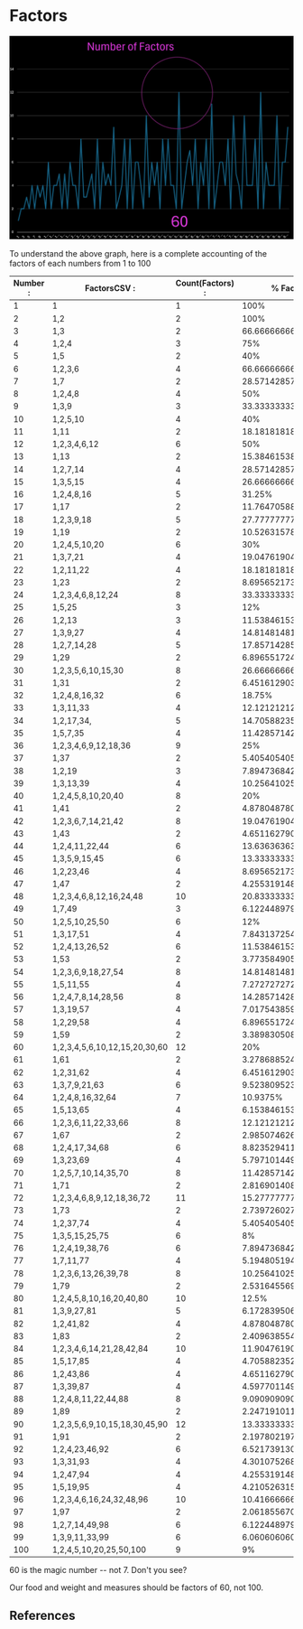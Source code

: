 # Factors

![the number of factors](the_number_of_factors.png)

To understand the above graph, here is a complete accounting of the factors of each numbers from 1 to 100



| Number :| FactorsCSV :| Count(Factors) :| % Factors |
|---------|-------------|-----------------|-----------|
| 1 | 1 | 1 | 100% |
| 2 | 1,2 | 2 | 100% |
| 3 | 1,3 | 2 | 66.66666666666667% |
| 4 | 1,2,4 | 3 | 75% |
| 5 | 1,5 | 2 | 40% |
| 6 | 1,2,3,6 | 4 | 66.66666666666667% |
| 7 | 1,7 | 2 | 28.571428571428573% |
| 8 | 1,2,4,8 | 4 | 50% |
| 9 | 1,3,9 | 3 | 33.333333333333336% |
| 10 | 1,2,5,10 | 4 | 40% |
| 11 | 1,11 | 2 | 18.181818181818183% |
| 12 | 1,2,3,4,6,12 | 6 | 50% |
| 13 | 1,13 | 2 | 15.384615384615385% |
| 14 | 1,2,7,14 | 4 | 28.571428571428573% |
| 15 | 1,3,5,15 | 4 | 26.666666666666668% |
| 16 | 1,2,4,8,16 | 5 | 31.25% |
| 17 | 1,17 | 2 | 11.764705882352942% |
| 18 | 1,2,3,9,18 | 5 | 27.77777777777778% |
| 19 | 1,19 | 2 | 10.526315789473685% |
| 20 | 1,2,4,5,10,20 | 6 | 30% |
| 21 | 1,3,7,21 | 4 | 19.047619047619047% |
| 22 | 1,2,11,22 | 4 | 18.181818181818183% |
| 23 | 1,23 | 2 | 8.695652173913043% |
| 24 | 1,2,3,4,6,8,12,24 | 8 | 33.333333333333336% |
| 25 | 1,5,25 | 3 | 12% |
| 26 | 1,2,13 | 3 | 11.538461538461538% |
| 27 | 1,3,9,27 | 4 | 14.814814814814814% |
| 28 | 1,2,7,14,28 | 5 | 17.857142857142857% |
| 29 | 1,29 | 2 | 6.896551724137931% |
| 30 | 1,2,3,5,6,10,15,30 | 8 | 26.666666666666668% |
| 31 | 1,31 | 2 | 6.451612903225806% |
| 32 | 1,2,4,8,16,32 | 6 | 18.75% |
| 33 | 1,3,11,33 | 4 | 12.121212121212121% |
| 34 | 1,2,17,34, | 5 | 14.705882352941175% |
| 35 | 1,5,7,35 | 4 | 11.428571428571428% |
| 36 | 1,2,3,4,6,9,12,18,36 | 9 | 25% |
| 37 | 1,37 | 2 | 5.405405405405405% |
| 38 | 1,2,19 | 3 | 7.894736842105263% |
| 39 | 1,3,13,39 | 4 | 10.256410256410257% |
| 40 | 1,2,4,5,8,10,20,40 | 8 | 20% |
| 41 | 1,41 | 2 | 4.878048780487805% |
| 42 | 1,2,3,6,7,14,21,42 | 8 | 19.047619047619047% |
| 43 | 1,43 | 2 | 4.651162790697675% |
| 44 | 1,2,4,11,22,44 | 6 | 13.636363636363636% |
| 45 | 1,3,5,9,15,45 | 6 | 13.333333333333334% |
| 46 | 1,2,23,46 | 4 | 8.695652173913043% |
| 47 | 1,47 | 2 | 4.25531914893617% |
| 48 | 1,2,3,4,6,8,12,16,24,48 | 10 | 20.833333333333332% |
| 49 | 1,7,49 | 3 | 6.122448979591836% |
| 50 | 1,2,5,10,25,50 | 6 | 12% |
| 51 | 1,3,17,51 | 4 | 7.8431372549019604% |
| 52 | 1,2,4,13,26,52 | 6 | 11.538461538461538% |
| 53 | 1,53 | 2 | 3.7735849056603774% |
| 54 | 1,2,3,6,9,18,27,54 | 8 | 14.814814814814814% |
| 55 | 1,5,11,55 | 4 | 7.2727272727272725% |
| 56 | 1,2,4,7,8,14,28,56 | 8 | 14.285714285714286% |
| 57 | 1,3,19,57 | 4 | 7.017543859649122% |
| 58 | 1,2,29,58 | 4 | 6.896551724137931% |
| 59 | 1,59 | 2 | 3.389830508474576% |
| 60 | 1,2,3,4,5,6,10,12,15,20,30,60 | 12 | 20% |
| 61 | 1,61 | 2 | 3.278688524590164% |
| 62 | 1,2,31,62 | 4 | 6.451612903225806% |
| 63 | 1,3,7,9,21,63 | 6 | 9.523809523809523% |
| 64 | 1,2,4,8,16,32,64 | 7 | 10.9375% |
| 65 | 1,5,13,65 | 4 | 6.153846153846154% |
| 66 | 1,2,3,6,11,22,33,66 | 8 | 12.121212121212121% |
| 67 | 1,67 | 2 | 2.985074626865672% |
| 68 | 1,2,4,17,34,68 | 6 | 8.823529411764706% |
| 69 | 1,3,23,69 | 4 | 5.797101449275362% |
| 70 | 1,2,5,7,10,14,35,70 | 8 | 11.428571428571428% |
| 71 | 1,71 | 2 | 2.816901408450704% |
| 72 | 1,2,3,4,6,8,9,12,18,36,72 | 11 | 15.277777777777778% |
| 73 | 1,73 | 2 | 2.73972602739726% |
| 74 | 1,2,37,74 | 4 | 5.405405405405405% |
| 75 | 1,3,5,15,25,75 | 6 | 8% |
| 76 | 1,2,4,19,38,76 | 6 | 7.894736842105263% |
| 77 | 1,7,11,77 | 4 | 5.194805194805195% |
| 78 | 1,2,3,6,13,26,39,78 | 8 | 10.256410256410257% |
| 79 | 1,79 | 2 | 2.5316455696202533% |
| 80 | 1,2,4,5,8,10,16,20,40,80 | 10 | 12.5% |
| 81 | 1,3,9,27,81 | 5 | 6.172839506172839% |
| 82 | 1,2,41,82 | 4 | 4.878048780487805% |
| 83 | 1,83 | 2 | 2.4096385542168677% |
| 84 | 1,2,3,4,6,14,21,28,42,84 | 10 | 11.904761904761905% |
| 85 | 1,5,17,85 | 4 | 4.705882352941177% |
| 86 | 1,2,43,86 | 4 | 4.651162790697675% |
| 87 | 1,3,39,87 | 4 | 4.597701149425287% |
| 88 | 1,2,4,8,11,22,44,88 | 8 | 9.090909090909091% |
| 89 | 1,89 | 2 | 2.247191011235955% |
| 90 | 1,2,3,5,6,9,10,15,18,30,45,90 | 12 | 13.333333333333334% |
| 91 | 1,91 | 2 | 2.197802197802198% |
| 92 | 1,2,4,23,46,92 | 6 | 6.521739130434782% |
| 93 | 1,3,31,93 | 4 | 4.301075268817204% |
| 94 | 1,2,47,94 | 4 | 4.25531914893617% |
| 95 | 1,5,19,95 | 4 | 4.2105263157894734% |
| 96 | 1,2,3,4,6,16,24,32,48,96 | 10 | 10.416666666666666% |
| 97 | 1,97 | 2 | 2.0618556701030925% |
| 98 | 1,2,7,14,49,98 | 6 | 6.122448979591836% |
| 99 | 1,3,9,11,33,99 | 6 | 6.0606060606060605% |
| 100 | 1,2,4,5,10,20,25,50,100 | 9 | 9% |


60 is the magic number -- not 7. Don't you see?



Our food and weight and measures should be factors of 60, not 100.


## References
